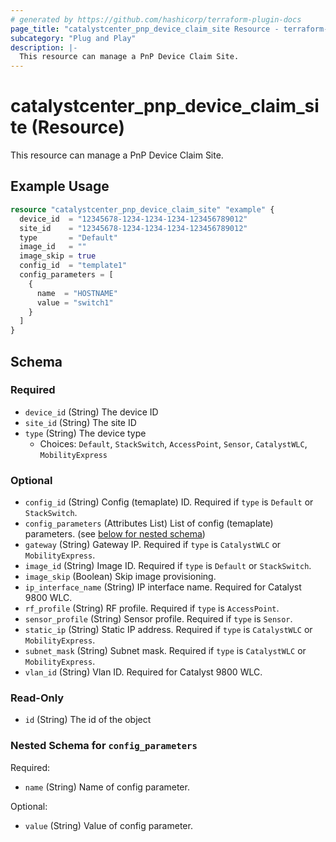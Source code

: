 ```yaml
---
# generated by https://github.com/hashicorp/terraform-plugin-docs
page_title: "catalystcenter_pnp_device_claim_site Resource - terraform-provider-catalystcenter"
subcategory: "Plug and Play"
description: |-
  This resource can manage a PnP Device Claim Site.
---
```


# catalystcenter_pnp_device_claim_site (Resource)

This resource can manage a PnP Device Claim Site.

## Example Usage

```terraform
resource "catalystcenter_pnp_device_claim_site" "example" {
  device_id  = "12345678-1234-1234-1234-123456789012"
  site_id    = "12345678-1234-1234-1234-123456789012"
  type       = "Default"
  image_id   = ""
  image_skip = true
  config_id  = "template1"
  config_parameters = [
    {
      name  = "HOSTNAME"
      value = "switch1"
    }
  ]
}
```

<!-- schema generated by tfplugindocs -->
## Schema

### Required

- `device_id` (String) The device ID
- `site_id` (String) The site ID
- `type` (String) The device type
  - Choices: `Default`, `StackSwitch`, `AccessPoint`, `Sensor`, `CatalystWLC`, `MobilityExpress`

### Optional

- `config_id` (String) Config (temaplate) ID. Required if `type` is `Default` or `StackSwitch`.
- `config_parameters` (Attributes List) List of config (temaplate) parameters. (see [below for nested schema](#nestedatt--config_parameters))
- `gateway` (String) Gateway IP. Required if `type` is `CatalystWLC` or `MobilityExpress`.
- `image_id` (String) Image ID. Required if `type` is `Default` or `StackSwitch`.
- `image_skip` (Boolean) Skip image provisioning.
- `ip_interface_name` (String) IP interface name. Required for Catalyst 9800 WLC.
- `rf_profile` (String) RF profile. Required if `type` is `AccessPoint`.
- `sensor_profile` (String) Sensor profile. Required if `type` is `Sensor`.
- `static_ip` (String) Static IP address. Required if `type` is `CatalystWLC` or `MobilityExpress`.
- `subnet_mask` (String) Subnet mask. Required if `type` is `CatalystWLC` or `MobilityExpress`.
- `vlan_id` (String) Vlan ID. Required for Catalyst 9800 WLC.

### Read-Only

- `id` (String) The id of the object

<a id="nestedatt--config_parameters"></a>
### Nested Schema for `config_parameters`

Required:

- `name` (String) Name of config parameter.

Optional:

- `value` (String) Value of config parameter.
